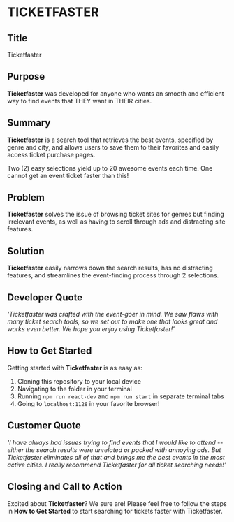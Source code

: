 # TICKETFASTER #
 
## Title ##
  Ticketfaster

## Purpose ##
  **Ticketfaster** was developed for anyone who wants an smooth and efficient way to find events that THEY want in THEIR cities.

## Summary ##
  **Ticketfaster** is a search tool that retrieves the best events, specified by genre and city, and allows users to save them to their favorites and easily access ticket purchase pages.
  
  Two (2) easy selections yield up to 20 awesome events each time. One cannot get an event ticket faster than this!

## Problem ##
  **Ticketfaster** solves the issue of browsing ticket sites for genres but finding irrelevant events, as well as having to scroll through ads and distracting site features.

## Solution ##
  **Ticketfaster** easily narrows down the search results, has no distracting features, and streamlines the event-finding process through 2 selections.

## Developer Quote ##
  *'Ticketfaster was crafted with the event-goer in mind. We saw flaws with many ticket search tools, so we set out to make one that looks great and works even better. We hope you enjoy using Ticketfaster!'*

## How to Get Started ##
  Getting started with **Ticketfaster** is as easy as:
  1. Cloning this repository to your local device
  2. Navigating to the folder in your terminal
  3. Running `npm run react-dev` and `npm run start` in separate terminal tabs
  4. Going to `localhost:1128` in your favorite browser!

## Customer Quote ##
  *'I have always had issues trying to find events that I would like to attend -- either the search results were unrelated or packed with annoying ads. But Ticketfaster eliminates all of that and brings me the best events in the most active cities. I really recommend Ticketfaster for all ticket searching needs!'*
  
## Closing and Call to Action ##
  Excited about **Ticketfaster**? We sure are! Please feel free to follow the steps in **How to Get Started** to start searching for tickets faster with Ticketfaster.

